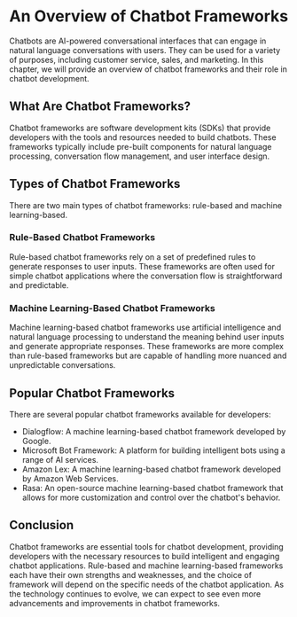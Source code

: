 An Overview of Chatbot Frameworks
===========================================================================================

Chatbots are AI-powered conversational interfaces that can engage in natural language conversations with users. They can be used for a variety of purposes, including customer service, sales, and marketing. In this chapter, we will provide an overview of chatbot frameworks and their role in chatbot development.

What Are Chatbot Frameworks?
----------------------------

Chatbot frameworks are software development kits (SDKs) that provide developers with the tools and resources needed to build chatbots. These frameworks typically include pre-built components for natural language processing, conversation flow management, and user interface design.

Types of Chatbot Frameworks
---------------------------

There are two main types of chatbot frameworks: rule-based and machine learning-based.

### Rule-Based Chatbot Frameworks

Rule-based chatbot frameworks rely on a set of predefined rules to generate responses to user inputs. These frameworks are often used for simple chatbot applications where the conversation flow is straightforward and predictable.

### Machine Learning-Based Chatbot Frameworks

Machine learning-based chatbot frameworks use artificial intelligence and natural language processing to understand the meaning behind user inputs and generate appropriate responses. These frameworks are more complex than rule-based frameworks but are capable of handling more nuanced and unpredictable conversations.

Popular Chatbot Frameworks
--------------------------

There are several popular chatbot frameworks available for developers:

* Dialogflow: A machine learning-based chatbot framework developed by Google.
* Microsoft Bot Framework: A platform for building intelligent bots using a range of AI services.
* Amazon Lex: A machine learning-based chatbot framework developed by Amazon Web Services.
* Rasa: An open-source machine learning-based chatbot framework that allows for more customization and control over the chatbot's behavior.

Conclusion
----------

Chatbot frameworks are essential tools for chatbot development, providing developers with the necessary resources to build intelligent and engaging chatbot applications. Rule-based and machine learning-based frameworks each have their own strengths and weaknesses, and the choice of framework will depend on the specific needs of the chatbot application. As the technology continues to evolve, we can expect to see even more advancements and improvements in chatbot frameworks.
